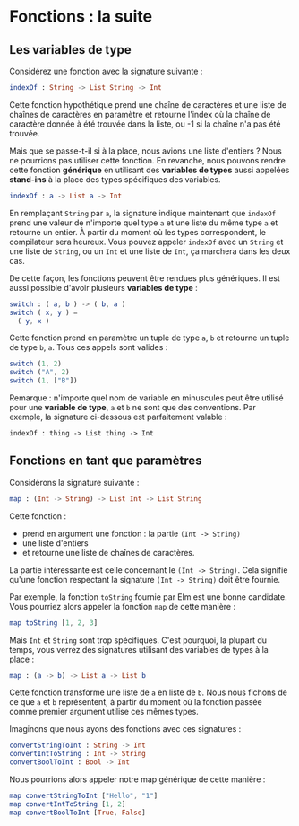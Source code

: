 # Fonctions : la suite

## Les variables de type

Considérez une fonction avec la signature suivante :

```elm
indexOf : String -> List String -> Int
```

Cette fonction hypothétique prend une chaîne de caractères et une liste de chaînes de caractères en paramètre et retourne l'index où la chaîne de caractère donnée à été trouvée dans la liste, ou -1 si la chaîne n'a pas été trouvée.

Mais que se passe-t-il si à la place, nous avions une liste d'entiers ? Nous ne pourrions pas utiliser cette fonction. En revanche, nous pouvons rendre cette fonction __générique__ en utilisant des __variables de types__ aussi appelées __stand-ins__ à la place des types spécifiques des variables.

```elm
indexOf : a -> List a -> Int
```

En remplaçant `String` par `a`, la signature indique maintenant que `indexOf` prend une valeur de n'importe quel type `a` et une liste du même type `a` et retourne un entier. À partir du moment où les types correspondent, le compilateur sera heureux. Vous pouvez appeler `indexOf` avec un `String` et une liste de `String`, ou un `Int` et une liste de `Int`, ça marchera dans les deux cas.

De cette façon, les fonctions peuvent être rendues plus génériques. Il est aussi possible d'avoir plusieurs __variables de type__ :

```elm
switch : ( a, b ) -> ( b, a )
switch ( x, y ) =
  ( y, x )
```

Cette fonction prend en paramètre un tuple de type `a`, `b` et retourne un tuple de type `b`, `a`. Tous ces appels sont valides :

```elm
switch (1, 2)
switch ("A", 2)
switch (1, ["B"])
```

Remarque : n'importe quel nom de variable en minuscules peut être utilisé pour une __variable de type__, `a` et `b` ne sont que des conventions. Par exemple, la signature ci-dessous est parfaitement valable :

```
indexOf : thing -> List thing -> Int
```

## Fonctions en tant que paramètres

Considérons la signature suivante :

```elm
map : (Int -> String) -> List Int -> List String
```

Cette fonction :

- prend en argument une fonction : la partie `(Int -> String)`
- une liste d'entiers
- et retourne une liste de chaînes de caractères.

La partie intéressante est celle concernant le `(Int -> String)`. Cela signifie qu'une fonction respectant la signature `(Int -> String)` doit être fournie.

Par exemple, la fonction `toString` fournie par Elm est une bonne candidate. Vous pourriez alors appeler la fonction `map` de cette manière :

```elm
map toString [1, 2, 3]
```

Mais `Int` et `String` sont trop spécifiques. C'est pourquoi, la plupart du temps, vous verrez des signatures utilisant des variables de types à la place :

```elm
map : (a -> b) -> List a -> List b
```

Cette fonction transforme une liste de `a` en liste de `b`. Nous nous fichons de ce que `a` et `b` représentent, à partir du moment où la fonction passée comme premier argument utilise ces mêmes types.

Imaginons que nous ayons des fonctions avec ces signatures :

```elm
convertStringToInt : String -> Int
convertIntToString : Int -> String
convertBoolToInt : Bool -> Int
```

Nous pourrions alors appeler notre map générique de cette manière :

```elm
map convertStringToInt ["Hello", "1"]
map convertIntToString [1, 2]
map convertBoolToInt [True, False]
```
